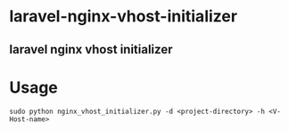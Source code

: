 # laravel-nginx-vhost-initializer
laravel nginx vhost initializer
---
# Usage 

`sudo python nginx_vhost_initializer.py -d <project-directory> -h <V-Host-name>`
